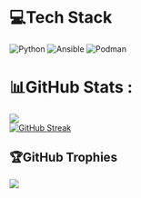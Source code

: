 # 💻Tech Stack
![Python](https://img.shields.io/badge/python-5e81ac?style=for-the-badge&logo=python&logoColor=eceff4&labelColor=ebcb8b)
![Ansible](https://img.shields.io/badge/ansible-5e81ac?style=for-the-badge&logo=ansible&logoColor=eceff4&labelColor=bf616a)
![Podman](https://img.shields.io/badge/podman-5e81ac?style=for-the-badge&logo=podman&logoColor=eceff4&labelColor=b48ead)
# 📊GitHub Stats :
![](https://github-readme-stats.vercel.app/api?username=PaulYuuu&theme=nord&hide_border=false&include_all_commits=true&count_private=true)<br/>
[![GitHub Streak](https://github-readme-streak-stats.herokuapp.com?user=PaulYuuu&theme=nord&card_width=450&hide_current_streak=true)](https://git.io/streak-stats)
## 🏆GitHub Trophies
![](https://github-profile-trophy.vercel.app/?username=PaulYuuu&theme=nord&column=4&margin-w=3&margin-h=3&no-frame=true)
